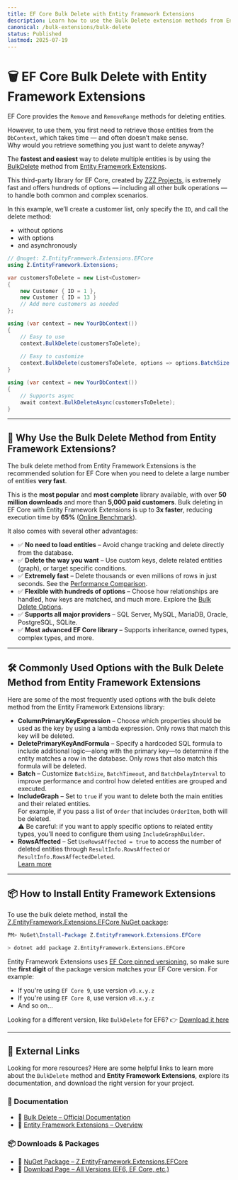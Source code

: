 ```yaml
---
title: EF Core Bulk Delete with Entity Framework Extensions  
description: Learn how to use the Bulk Delete extension methods from Entity Framework Extensions to delete entities from the database without tracking them in the DbContext.  
canonical: /bulk-extensions/bulk-delete  
status: Published  
lastmod: 2025-07-19  
---
```


# 🗑️ EF Core Bulk Delete with Entity Framework Extensions

EF Core provides the `Remove` and `RemoveRange` methods for deleting entities. 

However, to use them, you first need to retrieve those entities from the `DbContext`, which takes time — and often doesn’t make sense.  
Why would you retrieve something you just want to delete anyway?

The **fastest and easiest** way to delete multiple entities is by using the [BulkDelete](https://entityframework-extensions.net/bulk-delete) method from [Entity Framework Extensions](https://entityframework-extensions.net/).

This third-party library for EF Core, created by [ZZZ Projects](https://zzzprojects.com/), is extremely fast and offers hundreds of options — including all other bulk operations — to handle both common and complex scenarios.

In this example, we’ll create a customer list, only specify the `ID`, and call the delete method:
- without options  
- with options  
- and asynchronously

```csharp
// @nuget: Z.EntityFramework.Extensions.EFCore
using Z.EntityFramework.Extensions;

var customersToDelete = new List<Customer>
{
    new Customer { ID = 1 },
    new Customer { ID = 13 }
    // Add more customers as needed
};

using (var context = new YourDbContext())
{
    // Easy to use
    context.BulkDelete(customersToDelete);
    
    // Easy to customize
    context.BulkDelete(customersToDelete, options => options.BatchSize = 100);
}

using (var context = new YourDbContext())
{
    // Supports async
    await context.BulkDeleteAsync(customersToDelete);
}
````

---

## 🚀 Why Use the Bulk Delete Method from Entity Framework Extensions?

The bulk delete method from Entity Framework Extensions is the recommended solution for EF Core when you need to delete a large number of entities **very fast**.

This is the **most popular** and **most complete** library available, with over **50 million downloads** and more than **5,000 paid customers**. Bulk deleting in EF Core with Entity Framework Extensions is up to **3x faster**, reducing execution time by **65%** ([Online Benchmark](https://dotnetfiddle.net/zzMQgZ)).

It also comes with several other advantages:

- ✅ **No need to load entities** – Avoid change tracking and delete directly from the database.
- ✅ **Delete the way you want** – Use custom keys, delete related entities (graph), or target specific conditions.
- ✅ **Extremely fast** – Delete thousands or even millions of rows in just seconds. See the [Performance Comparison](https://entityframework-extensions.net/bulk-delete#performance-comparison).
- ✅ **Flexible with hundreds of options** – Choose how relationships are handled, how keys are matched, and much more. Explore the [Bulk Delete Options](https://entityframework-extensions.net/bulk-delete#bulk-delete-options).
- ✅ **Supports all major providers** – SQL Server, MySQL, MariaDB, Oracle, PostgreSQL, SQLite.
- ✅ **Most advanced EF Core library** – Supports inheritance, owned types, complex types, and more.

---

## 🛠️ Commonly Used Options with the Bulk Delete Method from Entity Framework Extensions

Here are some of the most frequently used options with the bulk delete method from the Entity Framework Extensions library:

- **ColumnPrimaryKeyExpression** – Choose which properties should be used as the key by using a lambda expression. Only rows that match this key will be deleted.
- **DeletePrimaryKeyAndFormula** – Specify a hardcoded SQL formula to include additional logic—along with the primary key—to determine if the entity matches a row in the database. Only rows that also match this formula will be deleted.
- **Batch** – Customize `BatchSize`, `BatchTimeout`, and `BatchDelayInterval` to improve performance and control how deleted entities are grouped and executed.
- **IncludeGraph** – Set to `true` if you want to delete both the main entities and their related entities.  
  For example, if you pass a list of `Order` that includes `OrderItem`, both will be deleted.  
  ⚠️ Be careful: if you want to apply specific options to related entity types, you’ll need to configure them using `IncludeGraphBuilder`.
- **RowsAffected** – Set `UseRowsAffected = true` to access the number of deleted entities through `ResultInfo.RowsAffected` or `ResultInfo.RowsAffectedDeleted`.  
  [Learn more](https://entityframework-extensions.net/rows-affected)
---

## 📦 How to Install Entity Framework Extensions

To use the bulk delete method, install the [Z.EntityFramework.Extensions.EFCore NuGet package](https://www.nuget.org/packages/Z.EntityFramework.Extensions.EFCore/):

```powershell
PM> NuGet\Install-Package Z.EntityFramework.Extensions.EFCore
```

```bash
> dotnet add package Z.EntityFramework.Extensions.EFCore
```

Entity Framework Extensions uses [EF Core pinned versioning](https://entityframework-extensions.net/efcore-pinned-versioning), so make sure the **first digit** of the package version matches your EF Core version. For example:

* If you're using `EF Core 9`, use version `v9.x.y.z`
* If you're using `EF Core 8`, use version `v8.x.y.z`
* And so on...

Looking for a different version, like `BulkDelete` for EF6?
👉 [Download it here](https://entityframework-extensions.net/download)

---

## 🔗 External Links

Looking for more resources? Here are some helpful links to learn more about the `BulkDelete` method and **Entity Framework Extensions**, explore its documentation, and download the right version for your project.

### 📘 Documentation

* 🔗 [Bulk Delete – Official Documentation](https://entityframework-extensions.net/bulk-delete)
* 🔗 [Entity Framework Extensions – Overview](https://entityframework-extensions.net/)

### 📦 Downloads & Packages

* 🔗 [NuGet Package – Z.EntityFramework.Extensions.EFCore](https://www.nuget.org/packages/Z.EntityFramework.Extensions.EFCore)
* 🔗 [Download Page – All Versions (EF6, EF Core, etc.)](https://entityframework-extensions.net/download)